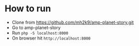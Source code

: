 # How to run
- Clone from https://github.com/mh2k9/amp-planet-story.git
- Go to amp-planet-story
- Run `php -S localhost:8000` 
- On browser hit `http://localhost:8000`
